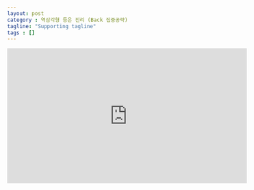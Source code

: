 ```yaml
---
layout: post
category : 역삼각형 등은 진리 (Back 집중공략)
tagline: "Supporting tagline"
tags : []
---
```


<iframe width="560" height="315" src="https://www.youtube.com/embed/qKsDdFe36Zs" frameborder="0" allowfullscreen></iframe>
